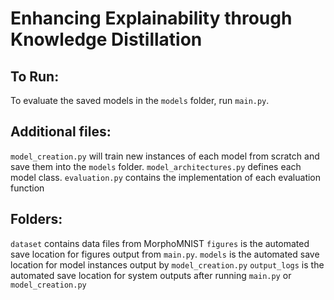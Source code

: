 # Enhancing Explainability through Knowledge Distillation

## To Run:
To evaluate the saved models in the ```models``` folder, run ```main.py```.

## Additional files:
```model_creation.py``` will train new instances of each model from scratch and save them into the ```models``` folder.
```model_architectures.py``` defines each model class.
```evaluation.py``` contains the implementation of each evaluation function

## Folders:
```dataset``` contains data files from MorphoMNIST
```figures``` is the automated save location for figures output from ```main.py```.
```models``` is the automated save location for model instances output by ```model_creation.py```
```output_logs``` is the automated save location for system outputs after running ```main.py``` or ```model_creation.py```

